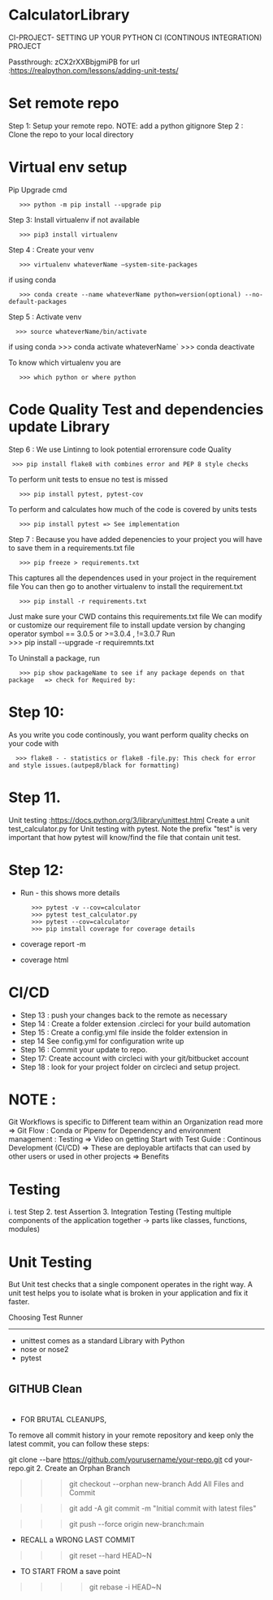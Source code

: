 #  CalculatorLibrary

CI-PROJECT- SETTING UP YOUR PYTHON CI (CONTINOUS INTEGRATION) PROJECT

Passthrough: zCX2rXXBbjgmiPB for url :https://realpython.com/lessons/adding-unit-tests/

#  Set remote repo


Step 1: Setup your remote repo. NOTE: add a python gitignore
Step 2 : Clone the repo to your local directory


#  Virtual env setup

Pip Upgrade cmd 

       >>> python -m pip install --upgrade pip

Step 3: Install virtualenv if not available 

       >>> pip3 install virtualenv

Step 4 : Create your venv 

       >>> virtualenv whateverName —system-site-packages

if using conda 

       >>> conda create --name whateverName python=version(optional) --no-default-packages

Step 5 : Activate venv 

      >>> source whateverName/bin/activate

if using conda 
       >>> conda activate whateverName` >>> conda deactivate

To know which virtualenv you are 
       
       >>> which python or where python  

#  Code Quality Test and dependencies update Library

Step 6 : We use Lintinng to look potential errorensure code Quality 

     >>> pip install flake8 with combines error and PEP 8 style checks

To perform unit tests to ensue no test is missed 

       >>> pip install pytest, pytest-cov

To perform and calculates how much of the code is covered by units tests 

       >>> pip install pytest => See implementation

Step 7 :
Because you have added depenencies to your project you will have to save them in a requirements.txt file 

       >>> pip freeze > requirements.txt

This captures all the dependences used in your project in the requirement file
You can then go to another virtualenv to install the requirement.txt 
      
       >>> pip install -r requirements.txt

Just make sure your CWD contains this requirements.txt file
We can modify or customize our requirement file to install update version by changing operator symbol == 3.0.5 or >=3.0.4 , !=3.0.7
Run          
       >>> pip install --upgrade -r requiremnts.txt

To Uninstall a package, run 
 
       >>> pip show packageName to see if any package depends on that package   => check for Required by:

#  Step 10:

As you write you code continously, you want perform quality checks on your code with 

      >>> flake8 - - statistics or flake8 -file.py: This check for error and style issues.(autpep8/black for formatting)

#  Step 11. 

Unit testing :https://docs.python.org/3/library/unittest.html
Create a unit test_calculator.py for Unit testing with pytest.
Note the prefix "test" is very important that how pytest will know/find the file that contain unit test.

# Step 12:

- Run - this shows more details

         >>> pytest -v --cov=calculator 
         >>> pytest test_calculator.py
         >>> pytest --cov=calculator
         >>> pip install coverage for coverage details

- coverage report -m
- coverage html

# CI/CD

- Step 13 : 
       push your changes back to the remote as necessary
- Step 14 : 
       Create a folder extension .circleci for your build automation
- Step 15 : 
       Create a config.yml file inside the folder extension in 
- step 14
       See config.yml for configuration write up
- Step 16 : 
       Commit your update to repo.
- Step 17: 
       Create account with circleci with your git/bitbucket account
- Step 18 : 
       look for your project folder on circleci and setup project.

# NOTE : 

  Git Workflows is specific to Different team within an Organization read more => Git Flow
: Conda or Pipenv for Dependency and environment management
: Testing => Video on getting Start with Test Guide
: Continous Development (CI/CD) => These are deployable artifacts that can used by other users or used in other projects => Benefits

# Testing

i. test Step 2. test Assertion 3. Integration Testing (Testing multiple components of the application together -> parts like classes, functions, modules)

#  Unit Testing

But Unit test checks that a single component operates in the right way. A unit test helps you to isolate what is broken in your application and fix it faster.

Choosing Test Runner

---

- unittest comes as a standard Library with Python
- nose or nose2
- pytest



# ##########
## GITHUB Clean
# ##########

- FOR BRUTAL CLEANUPS,

To remove all commit history in your remote repository and keep only the latest commit, you can follow these steps:

git clone --bare https://github.com/yourusername/your-repo.git
cd your-repo.git
2. Create an Orphan Branch
>>> git checkout --orphan new-branch
Add All Files and Commit

>>> git add -A
>>> git commit -m "Initial commit with latest files"

>>> git push --force origin new-branch:main


- RECALL a WRONG LAST COMMIT
>>> git reset --hard HEAD~N

- TO START FROM a save point
>>>> git rebase -i HEAD~N 